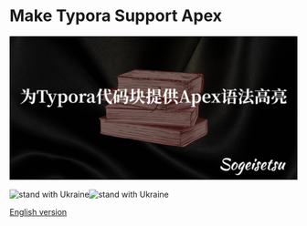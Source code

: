 # Make Typora Support Apex

![poster.zh_CN](poster.zh_CN.jpg)

![stand with Ukraine](https://badgen.net/badge/stand%20with/UKRAINE/?color=0057B8&labelColor=FFD700)![stand with Ukraine](https://badgen.net/badge/support/UKRAINE/?color=0057B8&labelColor=FFD700)

[English version](README.md)

